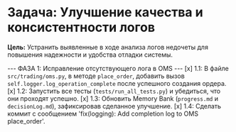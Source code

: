 # Задача: Улучшение качества и консистентности логов

**Цель:** Устранить выявленные в ходе анализа логов недочеты для повышения надежности и удобства отладки системы.

--- ФАЗА 1: Исправление отсутствующего лога в OMS ---
[x] 1.1: В файле `src/trading/oms.py`, в методе `place_order`, добавить вызов `self.logger.log_operation_complete` после успешного создания ордера.
[x] 1.2: Запустить все тесты (`tests/run_all_tests.py`) и убедиться, что они проходят успешно.
[x] 1.3: Обновить Memory Bank (`progress.md` и `decisionLog.md`), зафиксировав сделанное улучшение.
[x] 1.4: Сделать коммит с сообщением 'fix(logging): Add completion log to OMS place_order'.